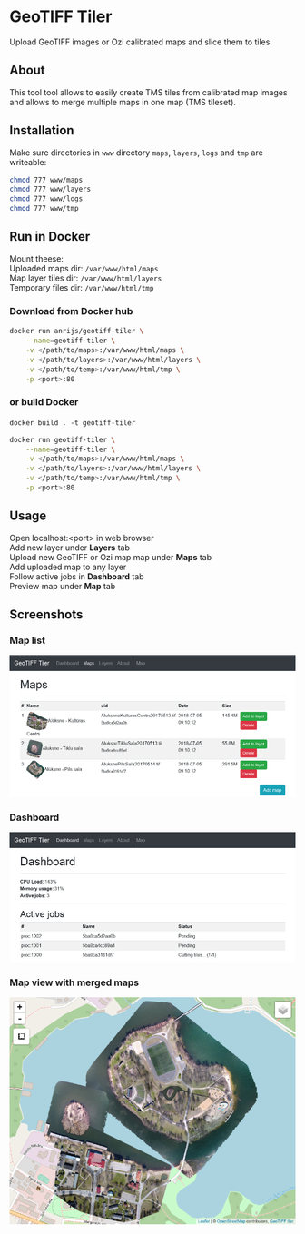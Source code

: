 # GeoTIFF Tiler
Upload GeoTIFF images or Ozi calibrated maps and slice them to tiles.

## About
This tool tool allows to easily create TMS tiles from calibrated map images and allows to merge multiple maps in one map (TMS tileset).

## Installation
Make sure directories in `www` directory `maps`, `layers`, `logs` and `tmp` are writeable:
``` bash
chmod 777 www/maps
chmod 777 www/layers
chmod 777 www/logs
chmod 777 www/tmp
```

## Run in Docker
Mount theese:  
Uploaded maps dir: `/var/www/html/maps`  
Map layer tiles dir: `/var/www/html/layers`  
Temporary files dir: `/var/www/html/tmp`  

### Download from Docker hub
``` bash
docker run anrijs/geotiff-tiler \
    --name=geotiff-tiler \
    -v </path/to/maps>:/var/www/html/maps \
    -v </path/to/layers>:/var/www/html/layers \
    -v </path/to/temp>:/var/www/html/tmp \
    -p <port>:80
```
### or build Docker
`docker build . -t geotiff-tiler`

``` bash
docker run geotiff-tiler \
    --name=geotiff-tiler \
    -v </path/to/maps>:/var/www/html/maps \
    -v </path/to/layers>:/var/www/html/layers \
    -v </path/to/temp>:/var/www/html/tmp \
    -p <port>:80
```

## Usage
Open localhost:\<port\> in web browser  
Add new layer under **Layers** tab  
Upload new GeoTIFF or Ozi map map under **Maps** tab  
Add uploaded map to any layer  
Follow active jobs in **Dashboard** tab  
Preview map under **Map** tab

## Screenshots
### Map list
![Map list](https://raw.githubusercontent.com/Anrijs/GeoTIFF-Tiler/master/docs/1.png)

### Dashboard
![Dashboard](https://raw.githubusercontent.com/Anrijs/GeoTIFF-Tiler/master/docs/2.png)

### Map view with merged maps
![Map view](https://raw.githubusercontent.com/Anrijs/GeoTIFF-Tiler/master/docs/3.gif)
